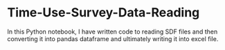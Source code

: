 # Time-Use-Survey-Data-Reading
In this Python notebook, I have written code to reading SDF files and then converting it into pandas dataframe and ultimately writing it into excel file.
